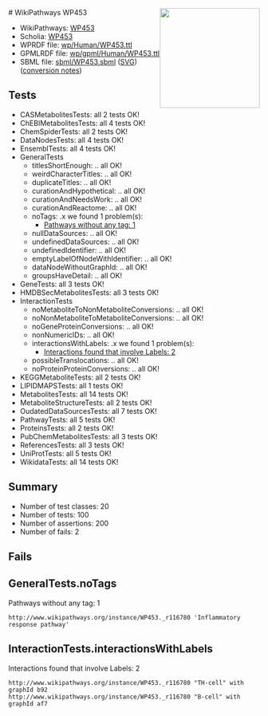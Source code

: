 <img style="float: right; width: 200px" src="../logo.png" />
# WikiPathways WP453

* WikiPathways: [WP453](https://identifiers.org/wikipathways:WP453)
* Scholia: [WP453](https://scholia.toolforge.org/wikipathways/WP453)
* WPRDF file: [wp/Human/WP453.ttl](../wp/Human/WP453.ttl)
* GPMLRDF file: [wp/gpml/Human/WP453.ttl](../wp/gpml/Human/WP453.ttl)
* SBML file: [sbml/WP453.sbml](../sbml/WP453.sbml) ([SVG](../sbml/WP453.svg)) ([conversion notes](../sbml/WP453.txt))

## Tests
* CASMetabolitesTests: all 2 tests OK!
* ChEBIMetabolitesTests: all 4 tests OK!
* ChemSpiderTests: all 2 tests OK!
* DataNodesTests: all 4 tests OK!
* EnsemblTests: all 4 tests OK!
* GeneralTests
    * titlesShortEnough: .. all OK!
    * weirdCharacterTitles: .. all OK!
    * duplicateTitles: .. all OK!
    * curationAndHypothetical: .. all OK!
    * curationAndNeedsWork: .. all OK!
    * curationAndReactome: .. all OK!
    * noTags: .x we found 1 problem(s):
        * [Pathways without any tag: 1](#b5a30a81)
    * nullDataSources: .. all OK!
    * undefinedDataSources: .. all OK!
    * undefinedIdentifier: .. all OK!
    * emptyLabelOfNodeWithIdentifier: .. all OK!
    * dataNodeWithoutGraphId: .. all OK!
    * groupsHaveDetail: .. all OK!
* GeneTests: all 3 tests OK!
* HMDBSecMetabolitesTests: all 3 tests OK!
* InteractionTests
    * noMetaboliteToNonMetaboliteConversions: .. all OK!
    * noNonMetaboliteToMetaboliteConversions: .. all OK!
    * noGeneProteinConversions: .. all OK!
    * nonNumericIDs: .. all OK!
    * interactionsWithLabels: .x we found 1 problem(s):
        * [Interactions found that involve Labels: 2](#630d2679)
    * possibleTranslocations: .. all OK!
    * noProteinProteinConversions: .. all OK!
* KEGGMetaboliteTests: all 2 tests OK!
* LIPIDMAPSTests: all 1 tests OK!
* MetabolitesTests: all 14 tests OK!
* MetaboliteStructureTests: all 2 tests OK!
* OudatedDataSourcesTests: all 7 tests OK!
* PathwayTests: all 5 tests OK!
* ProteinsTests: all 2 tests OK!
* PubChemMetabolitesTests: all 3 tests OK!
* ReferencesTests: all 3 tests OK!
* UniProtTests: all 5 tests OK!
* WikidataTests: all 14 tests OK!


## Summary

* Number of test classes: 20
* Number of tests: 100
* Number of assertions: 200
* Number of fails: 2

## Fails

<a name="b5a30a81" />

## GeneralTests.noTags

Pathways without any tag: 1
```
http://www.wikipathways.org/instance/WP453._r116780 'Inflammatory response pathway' 
```

<a name="630d2679" />

## InteractionTests.interactionsWithLabels

Interactions found that involve Labels: 2
```
http://www.wikipathways.org/instance/WP453._r116780 "TH-cell" with graphId b92
http://www.wikipathways.org/instance/WP453._r116780 "B-cell" with graphId af7
```

